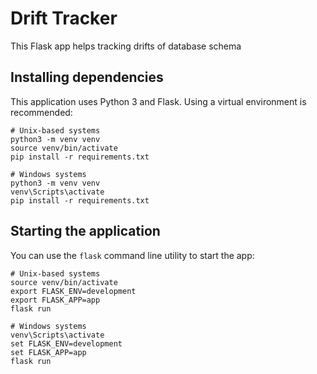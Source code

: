 # Drift Tracker
This Flask app helps tracking drifts of database schema

## Installing dependencies
This application uses Python 3 and Flask. Using a virtual environment is recommended:

```
# Unix-based systems
python3 -m venv venv
source venv/bin/activate
pip install -r requirements.txt

# Windows systems
python3 -m venv venv
venv\Scripts\activate
pip install -r requirements.txt
```

## Starting the application
You can use the `flask` command line utility to start the app:

```
# Unix-based systems
source venv/bin/activate
export FLASK_ENV=development
export FLASK_APP=app
flask run

# Windows systems
venv\Scripts\activate
set FLASK_ENV=development
set FLASK_APP=app
flask run
```
